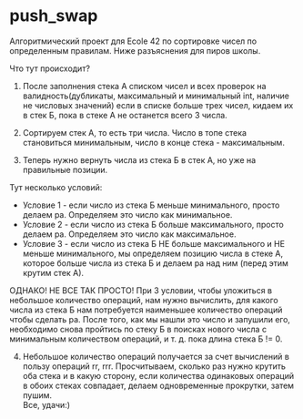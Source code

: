 # push_swap
Алгоритмический проект для Ecole 42 по сортировке чисел по определенным правилам. Ниже разъяснения для пиров школы.

Что тут происходит?

1. После заполнения стека А списком чисел и всех проверок на валидность(дубликаты, максимальный и минимальный int, наличие не числовых значений) если в списке больше трех чисел, кидаем их в стек Б, пока в стеке А не останется всего 3 числа.

2. Сортируем стек А, то есть три числа. Число в топе стека становиться минимальным, число в конце стека - максимальным.

3. Теперь нужно вернуть числа из стека Б в стек А, но уже на правильные позиции.

Тут несколько условий:

- Условие 1 - если число из стека Б меньше минимального, просто делаем pa. Определяем это число как минимальное.
- Условие 2 - если число из стека Б больше максимального, просто делаем pa. Определяем это число как максимальное.
- Условие 3 - если число из стека Б НЕ больше максимального и НЕ меньше минимального, мы определяем позицию числа в стеке А, которое больше числа из стека Б и делаем pa над ним (перед этим крутим стек А).

ОДНАКО! НЕ ВСЕ ТАК ПРОСТО! При 3 условии, чтобы уложиться в небольшое количество операций, нам нужно вычислить, для какого числа из стека Б нам потребуется наименьшее количество операций чтобы сделать pa. После того, как мы нашли это число и запушили его, необходимо снова пройтись по стеку Б в поисках нового числа с минимальным количеством операций, и т. д. пока длина стека Б != 0.

4. Небольшое количество операций получается за счет вычислений в пользу операций rr, rrr. Просчитываем, сколько раз нужно крутить оба стека и в какую сторону, если количества одинаковых операций в обоих стеках совпадает, делаем одновременные прокрутки, затем пушим.<br>
Все, удачи:)
